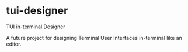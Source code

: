 # tui-designer
TUI in-terminal Designer

A future project for designing Terminal User Interfaces in-terminal like an editor.

